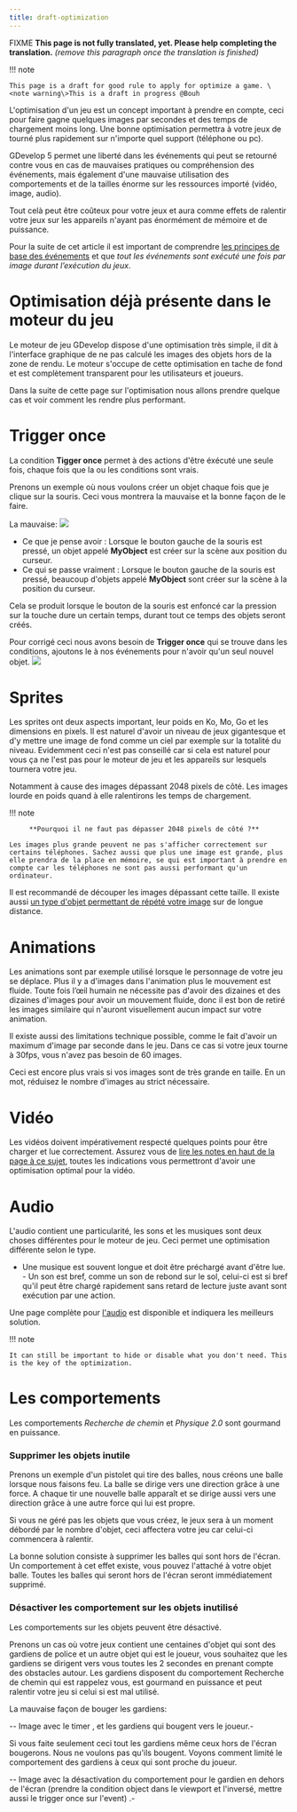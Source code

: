 ```yaml
---
title: draft-optimization
---
```

FIXME **This page is not fully translated, yet. Please help completing the translation.**
*(remove this paragraph once the translation is finished)*

!!! note

    This page is a draft for good rule to apply for optimize a game. \<note warning\>This is a draft in progress @Bouh

L'optimisation d'un jeu est un concept important à prendre en compte, ceci pour faire gagne quelques images par secondes et des temps de chargement moins long. Une bonne optimisation permettra à votre jeux de tourné plus rapidement sur n'importe quel support (téléphone ou pc).

GDevelop 5 permet une liberté dans les événements qui peut se retourné contre vous en cas de mauvaises pratiques ou compréhension des événements, mais également d'une mauvaise utilisation des comportements et de la tailles énorme sur les ressources importé (vidéo, image, audio).

Tout celà peut être coûteux pour votre jeux et aura comme effets de ralentir votre jeux sur les appareils n'ayant pas énormément de mémoire et de puissance.

Pour la suite de cet article il est important de comprendre [les principes de base des événements](/fr/gdevelop5/tutorials/basic-game-making-concepts##comment_les_evenements_affectent_les_objets) et que *tout les événements sont exécuté une fois par image durant l’exécution du jeux*.

# Optimisation déjà présente dans le moteur du jeu

Le moteur de jeu GDevelop dispose d'une optimisation très simple, il dit à l'interface graphique de ne pas calculé les images des objets hors de la zone de rendu. Le moteur s'occupe de cette optimisation en tache de fond et est complètement transparent pour les utilisateurs et joueurs.

Dans la suite de cette page sur l'optimisation nous allons prendre quelque cas et voir comment les rendre plus performant.

# Trigger once

La condition **Tigger once** permet à des actions d'être éxécuté une seule fois, chaque fois que la ou les conditions sont vrais.

Prenons un exemple où nous voulons créer un objet chaque fois que je clique sur la souris. Ceci vous montrera la mauvaise et la bonne façon de le faire.

La mauvaise: ![](/gdevelop5/events/bad_event_optimisation.png)

- Ce que je pense avoir : Lorsque le bouton gauche de la souris est pressé, un objet appelé **MyObject** est créer sur la scène aux position du curseur.
- Ce qui se passe vraiment : Lorsque le bouton gauche de la souris est pressé, beaucoup d'objets appelé **MyObject** sont créer sur la scène à la position du curseur.

Cela se produit lorsque le bouton de la souris est enfoncé car la pression sur la touche dure un certain temps, durant tout ce temps des objets seront créés.

Pour corrigé ceci nous avons besoin de **Trigger once** qui se trouve dans les conditions, ajoutons le à nos événements pour n'avoir qu'un seul nouvel objet. ![](/gdevelop5/events/good_event_optimisation.png)

# Sprites

Les sprites ont deux aspects important, leur poids en Ko, Mo, Go et les dimensions en pixels. Il est naturel d'avoir un niveau de jeux gigantesque et d'y mettre une image de fond comme un ciel par exemple sur la totalité du niveau. Evidemment ceci n'est pas conseillé car si cela est naturel pour vous ça ne l'est pas pour le moteur de jeu et les appareils sur lesquels tournera votre jeu.

Notamment à cause des images dépassant 2048 pixels de côté. Les images lourde en poids quand à elle ralentirons les temps de chargement.

!!! note

         **Pourquoi il ne faut pas dépasser 2048 pixels de côté ?**

    Les images plus grande peuvent ne pas s'afficher correctement sur certains téléphones. Sachez aussi que plus une image est grande, plus elle prendra de la place en mémoire, se qui est important à prendre en compte car les téléphones ne sont pas aussi performant qu'un ordinateur.

Il est recommandé de découper les images dépassant cette taille. Il existe aussi [un type d'objet permettant de répété votre image](/fr/gdevelop5/objects/tiled_sprite) sur de longue distance.

# Animations

Les animations sont par exemple utilisé lorsque le personnage de votre jeu se déplace. Plus il y a d'images dans l'animation plus le mouvement est fluide. Toute fois l’œil humain ne nécessite pas d'avoir des dizaines et des dizaines d'images pour avoir un mouvement fluide, donc il est bon de retiré les images similaire qui n'auront visuellement aucun impact sur votre animation.

Il existe aussi des limitations technique possible, comme le fait d'avoir un maximum d'image par seconde dans le jeu. Dans ce cas si votre jeux tourne à 30fps, vous n'avez pas besoin de 60 images.

Ceci est encore plus vrais si vos images sont de très grande en taille. En un mot, réduisez le nombre d'images au strict nécessaire.

# Vidéo

Les vidéos doivent impérativement respecté quelques points pour être charger et lue correctement. Assurez vous de [lire les notes en haut de la page à ce sujet](/gdevelop5/objects/video), toutes les indications vous permettront d'avoir une optimisation optimal pour la vidéo.

# Audio

L'audio contient une particularité, les sons et les musiques sont deux choses différentes pour le moteur de jeu. Ceci permet une optimisation différente selon le type.

- Une musique est souvent longue et doit être préchargé avant d'être lue. - Un son est bref, comme un son de rebond sur le sol, celui-ci est si bref qu'il peut être chargé rapidement sans retard de lecture juste avant sont exécution par une action.

Une page complète pour [l'audio](/gdevelop5/all-features/audio#performance_considerations) est disponible et indiquera les meilleurs solution.

!!! note

    It can still be important to hide or disable what you don't need. This is the key of the optimization.

# Les comportements

Les comportements *Recherche de chemin* et *Physique 2.0* sont gourmand en puissance.

### Supprimer les objets inutile

Prenons un exemple d'un pistolet qui tire des balles, nous créons une balle lorsque nous faisons feu. La balle se dirige vers une direction grâce à une force. A chaque tir une nouvelle balle apparaît et se dirige aussi vers une direction grâce à une autre force qui lui est propre.

Si vous ne géré pas les objets que vous créez, le jeux sera à un moment débordé par le nombre d'objet, ceci affectera votre jeu car celui-ci commencera à ralentir.

La bonne solution consiste à supprimer les balles qui sont hors de l'écran. Un comportement à cet effet existe, vous pouvez l'attaché à votre objet balle. Toutes les balles qui seront hors de l'écran seront immédiatement supprimé.

### Désactiver les comportement sur les objets inutilisé

Les comportements sur les objets peuvent être désactivé.

Prenons un cas où votre jeux contient une centaines d'objet qui sont des gardiens de police et un autre objet qui est le joueur, vous souhaitez que les gardiens se dirigent vers vous toutes les 2 secondes en prenant compte des obstacles autour. Les gardiens disposent du comportement Recherche de chemin qui est rappelez vous, est gourmand en puissance et peut ralentir votre jeu si celui si est mal utilisé.

La mauvaise façon de bouger les gardiens:

-- Image avec le timer , et les gardiens qui bougent vers le joueur.-

Si vous faite seulement ceci tout les gardiens même ceux hors de l'écran bougerons. Nous ne voulons pas qu'ils bougent. Voyons comment limité le comportement des gardiens à ceux qui sont proche du joueur.

-- Image avec la désactivation du comportement pour le gardien en dehors de l'écran (prendre la condition object dans le viewport et l'inversé, mettre aussi le trigger once sur l'event) .-
